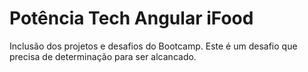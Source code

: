 # Potência Tech Angular iFood
Inclusão dos projetos e desafios do Bootcamp.
Este é um desafio que precisa de determinação para ser alcancado.
